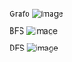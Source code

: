 Grafo
![image](https://github.com/user-attachments/assets/94322d63-74c3-4c1b-bda8-69c3e8f01689)

BFS
![image](https://github.com/user-attachments/assets/5d037d7b-0416-4970-a1a2-ed2dd8d8a324)

DFS
![image](https://github.com/user-attachments/assets/653430de-772f-4a3a-86e1-b542af11d601)
